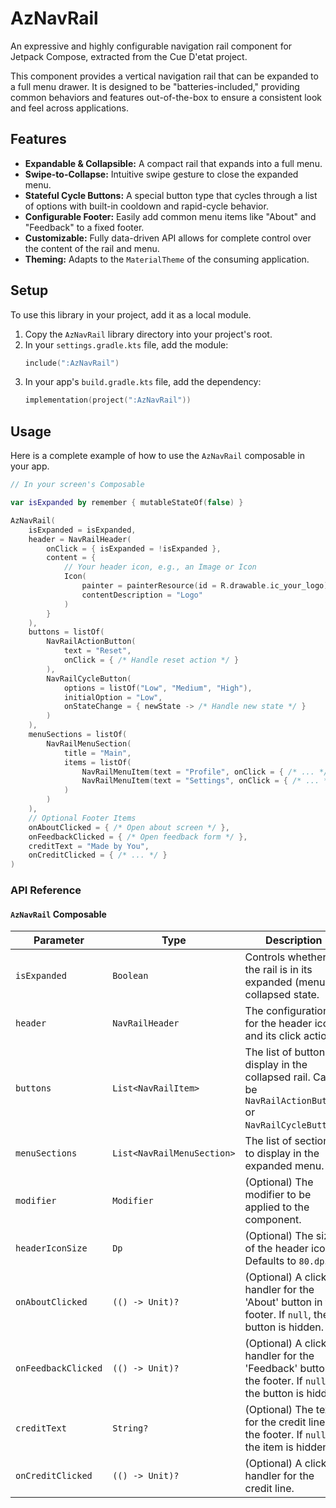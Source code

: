 # AzNavRail

An expressive and highly configurable navigation rail component for Jetpack Compose, extracted from the Cue D'etat project.

This component provides a vertical navigation rail that can be expanded to a full menu drawer. It is designed to be "batteries-included," providing common behaviors and features out-of-the-box to ensure a consistent look and feel across applications.

## Features

-   **Expandable & Collapsible:** A compact rail that expands into a full menu.
-   **Swipe-to-Collapse:** Intuitive swipe gesture to close the expanded menu.
-   **Stateful Cycle Buttons:** A special button type that cycles through a list of options with built-in cooldown and rapid-cycle behavior.
-   **Configurable Footer:** Easily add common menu items like "About" and "Feedback" to a fixed footer.
-   **Customizable:** Fully data-driven API allows for complete control over the content of the rail and menu.
-   **Theming:** Adapts to the `MaterialTheme` of the consuming application.

## Setup

To use this library in your project, add it as a local module.

1.  Copy the `AzNavRail` library directory into your project's root.
2.  In your `settings.gradle.kts` file, add the module:
    ```kotlin
    include(":AzNavRail")
    ```
3.  In your app's `build.gradle.kts` file, add the dependency:
    ```kotlin
    implementation(project(":AzNavRail"))
    ```

## Usage

Here is a complete example of how to use the `AzNavRail` composable in your app.

```kotlin
// In your screen's Composable

var isExpanded by remember { mutableStateOf(false) }

AzNavRail(
    isExpanded = isExpanded,
    header = NavRailHeader(
        onClick = { isExpanded = !isExpanded },
        content = {
            // Your header icon, e.g., an Image or Icon
            Icon(
                painter = painterResource(id = R.drawable.ic_your_logo),
                contentDescription = "Logo"
            )
        }
    ),
    buttons = listOf(
        NavRailActionButton(
            text = "Reset",
            onClick = { /* Handle reset action */ }
        ),
        NavRailCycleButton(
            options = listOf("Low", "Medium", "High"),
            initialOption = "Low",
            onStateChange = { newState -> /* Handle new state */ }
        )
    ),
    menuSections = listOf(
        NavRailMenuSection(
            title = "Main",
            items = listOf(
                NavRailMenuItem(text = "Profile", onClick = { /* ... */ }),
                NavRailMenuItem(text = "Settings", onClick = { /* ... */ })
            )
        )
    ),
    // Optional Footer Items
    onAboutClicked = { /* Open about screen */ },
    onFeedbackClicked = { /* Open feedback form */ },
    creditText = "Made by You",
    onCreditClicked = { /* ... */ }
)
```

### API Reference

#### `AzNavRail` Composable

| Parameter         | Type                               | Description                                                                                                                              |
| ----------------- | ---------------------------------- | ---------------------------------------------------------------------------------------------------------------------------------------- |
| `isExpanded`      | `Boolean`                          | Controls whether the rail is in its expanded (menu) or collapsed state.                                                                  |
| `header`          | `NavRailHeader`                    | The configuration for the header icon and its click action.                                                                              |
| `buttons`         | `List<NavRailItem>`                | The list of buttons to display in the collapsed rail. Can be `NavRailActionButton` or `NavRailCycleButton`.                              |
| `menuSections`    | `List<NavRailMenuSection>`         | The list of sections to display in the expanded menu.                                                                                    |
| `modifier`        | `Modifier`                         | (Optional) The modifier to be applied to the component.                                                                                  |
| `headerIconSize`  | `Dp`                               | (Optional) The size of the header icon. Defaults to `80.dp`.                                                                             |
| `onAboutClicked`  | `(() -> Unit)?`                    | (Optional) A click handler for the 'About' button in the footer. If `null`, the button is hidden.                                        |
| `onFeedbackClicked`| `(() -> Unit)?`                    | (Optional) A click handler for the 'Feedback' button in the footer. If `null`, the button is hidden.                                     |
| `creditText`      | `String?`                          | (Optional) The text for the credit line in the footer. If `null`, the item is hidden.                                                    |
| `onCreditClicked` | `(() -> Unit)?`                    | (Optional) A click handler for the credit line.                                                                                          |
